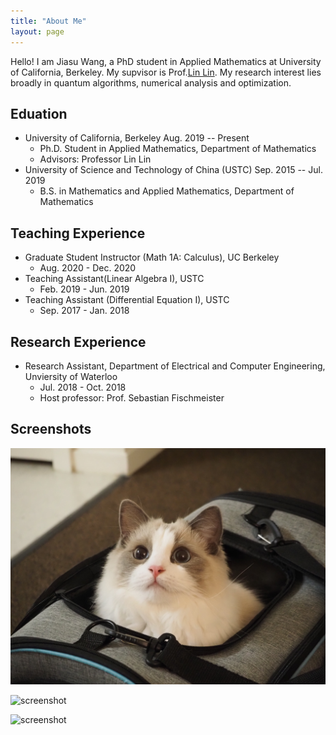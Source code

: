 ```yaml
---
title: "About Me"
layout: page
---
```


Hello! I am Jiasu Wang, a PhD student in Applied Mathematics at University of California, Berkeley. My supvisor is Prof.[Lin Lin](https://math.berkeley.edu/~linlin/). My research interest lies broadly in quantum algorithms, numerical analysis and optimization.


## Eduation

 - University of California, Berkeley Aug. 2019 -- Present
   - Ph.D. Student in Applied Mathematics, Department of Mathematics
   - Advisors: Professor Lin Lin 
 - University of Science and Technology of China (USTC) Sep. 2015 -- Jul. 2019
   - B.S. in Mathematics and Applied Mathematics, Department of Mathematics

## Teaching Experience

- Graduate Student Instructor (Math 1A: Calculus), UC Berkeley
  - Aug. 2020 - Dec. 2020
- Teaching Assistant(Linear Algebra I), USTC
  - Feb. 2019 - Jun. 2019
- Teaching Assistant (Differential Equation I), USTC
  - Sep. 2017 - Jan. 2018

## Research Experience

- Research Assistant, Department of Electrical and Computer Engineering, Unviersity of Waterloo
  - Jul. 2018 - Oct. 2018
  - Host professor: Prof. Sebastian Fischmeister


## Screenshots

![Me](/fig/julia1.jpg)

![screenshot](https://user-images.githubusercontent.com/4943215/109431832-b6cac080-7a08-11eb-9c5e-a058680c23a1.png)

![screenshot](https://user-images.githubusercontent.com/4943215/73125194-5f0b8b80-3fa4-11ea-805c-8387187503ad.png)
